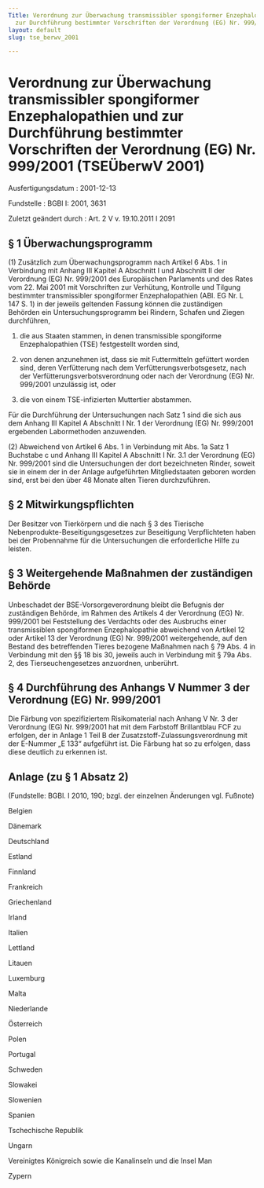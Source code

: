 ```yaml
---
Title: Verordnung zur Überwachung transmissibler spongiformer Enzephalopathien und
  zur Durchführung bestimmter Vorschriften der Verordnung (EG) Nr. 999/2001
layout: default
slug: tse_berwv_2001

---
```


# Verordnung zur Überwachung transmissibler spongiformer Enzephalopathien und zur Durchführung bestimmter Vorschriften der Verordnung (EG) Nr. 999/2001 (TSEÜberwV 2001)

Ausfertigungsdatum
:   2001-12-13

Fundstelle
:   BGBl I: 2001, 3631

Zuletzt geändert durch
:   Art. 2 V v. 19.10.2011 I 2091


## § 1 Überwachungsprogramm

(1) Zusätzlich zum Überwachungsprogramm nach Artikel 6 Abs. 1 in
Verbindung mit Anhang III Kapitel A Abschnitt I und Abschnitt II der
Verordnung (EG) Nr. 999/2001 des Europäischen Parlaments und des Rates
vom 22. Mai 2001 mit Vorschriften zur Verhütung, Kontrolle und Tilgung
bestimmter transmissibler spongiformer Enzephalopathien (ABl. EG Nr. L
147 S. 1) in der jeweils geltenden Fassung können die zuständigen
Behörden ein Untersuchungsprogramm bei Rindern, Schafen und Ziegen
durchführen,

1.  die aus Staaten stammen, in denen transmissible spongiforme
    Enzephalopathien (TSE) festgestellt worden sind,


2.  von denen anzunehmen ist, dass sie mit Futtermitteln gefüttert worden
    sind, deren Verfütterung nach dem Verfütterungsverbotsgesetz, nach der
    Verfütterungsverbotsverordnung oder nach der Verordnung (EG) Nr.
    999/2001 unzulässig ist, oder


3.  die von einem TSE-infizierten Muttertier abstammen.



Für die Durchführung der Untersuchungen nach Satz 1 sind die sich aus
dem Anhang III Kapitel A Abschnitt I Nr. 1 der Verordnung (EG) Nr.
999/2001 ergebenden Labormethoden anzuwenden.

(2) Abweichend von Artikel 6 Abs. 1 in Verbindung mit Abs. 1a Satz 1
Buchstabe c und Anhang III Kapitel A Abschnitt I Nr. 3.1 der
Verordnung (EG) Nr. 999/2001 sind die Untersuchungen der dort
bezeichneten Rinder, soweit sie in einem der in der Anlage
aufgeführten Mitgliedstaaten geboren worden sind, erst bei den über 48
Monate alten Tieren durchzuführen.


## § 2 Mitwirkungspflichten

Der Besitzer von Tierkörpern und die nach § 3 des Tierische
Nebenprodukte-Beseitigungsgesetzes zur Beseitigung Verpflichteten
haben bei der Probennahme für die Untersuchungen die erforderliche
Hilfe zu leisten.


## § 3 Weitergehende Maßnahmen der zuständigen Behörde

Unbeschadet der BSE-Vorsorgeverordnung bleibt die Befugnis der
zuständigen Behörde, im Rahmen des Artikels 4 der Verordnung (EG) Nr.
999/2001 bei Feststellung des Verdachts oder des Ausbruchs einer
transmissiblen spongiformen Enzephalopathie abweichend von Artikel 12
oder Artikel 13 der Verordnung (EG) Nr. 999/2001 weitergehende, auf
den Bestand des betreffenden Tieres bezogene Maßnahmen nach § 79 Abs.
4 in Verbindung mit den §§ 18 bis 30, jeweils auch in Verbindung mit §
79a Abs. 2, des Tierseuchengesetzes anzuordnen, unberührt.


## § 4 Durchführung des Anhangs V Nummer 3 der Verordnung (EG) Nr. 999/2001

Die Färbung von spezifiziertem Risikomaterial nach Anhang V Nr. 3 der
Verordnung (EG) Nr. 999/2001 hat mit dem Farbstoff Brillantblau FCF zu
erfolgen, der in Anlage 1 Teil B der Zusatzstoff-Zulassungsverordnung
mit der E-Nummer „E 133“ aufgeführt ist. Die Färbung hat so zu
erfolgen, dass diese deutlich zu erkennen ist.


## Anlage (zu § 1 Absatz 2)

(Fundstelle: BGBl. I 2010, 190;
bzgl. der einzelnen Änderungen vgl. Fußnote)

Belgien

Dänemark

Deutschland

Estland

Finnland

Frankreich

Griechenland

Irland

Italien

Lettland

Litauen

Luxemburg

Malta

Niederlande

Österreich

Polen

Portugal

Schweden

Slowakei

Slowenien

Spanien

Tschechische Republik

Ungarn

Vereinigtes Königreich sowie die Kanalinseln und die Insel Man

Zypern

